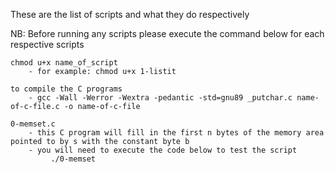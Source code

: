 These are the list of scripts and what they do respectively

NB: Before running any scripts please execute the command below for each respective scripts
	
	chmod u+x name_of_script
	   	- for example: chmod u+x 1-listit
		
	to compile the C programs 
		- gcc -Wall -Werror -Wextra -pedantic -std=gnu89 _putchar.c name-of-c-file.c -o name-of-c-file
	
	0-memset.c
		- this C program will fill in the first n bytes of the memory area pointed to by s with the constant byte b
		- you will need to execute the code below to test the script
			 ./0-memset
